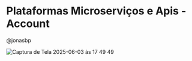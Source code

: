 # Plataformas Microserviços e Apis - Account
@jonasbp


![Captura de Tela 2025-06-03 às 17 49 49](https://github.com/user-attachments/assets/10d6e764-b4f8-4586-a077-bb940469a7df)
